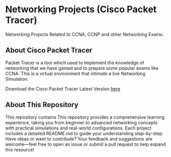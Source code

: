 # Networking Projects (Cisco Packet Tracer)
Networking Projects Related to CCNA, CCNP and other Networking Exams.

## About Cisco Packet Tracer
Packet Tracer is a tool which used to implement the knowledge of networking that we have gained and to prepare some popular exams like CCNA. This is a virtual environment that intimate a live Networking Simulation.

Download the Cisco Packet Tracer Latest Version [here](https://www.netacad.com/resources/lab-downloads?courseLang=en-US)

## About This Repository

  This repository contains This repository provides a comprehensive learning experience, taking you from beginner to advanced networking concepts with practical simulations and real-world configurations. Each project includes a detailed README.md to guide your understanding step-by-step. Have ideas or want to contribute? Your feedback and suggestions are welcome—feel free to open an issue or submit a pull request to help expand this resource!